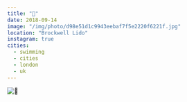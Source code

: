 ```yaml
---
title: "🐳"
date: 2018-09-14
image: "/img/photo/d98e51d1c9943eebaf7f5e2220f6221f.jpg"
location: "Brockwell Lido"
instagram: true
cities:
  - swimming
  - cities
  - london
  - uk
---
```


![🐳](/img/photo/d98e51d1c9943eebaf7f5e2220f6221f.jpg)
